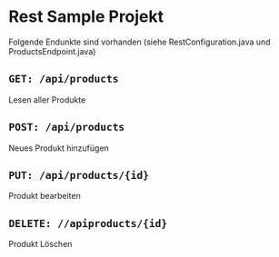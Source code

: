 # Rest Sample Projekt

Folgende Endunkte sind vorhanden (siehe RestConfiguration.java und ProductsEndpoint.java)

## `GET: /api/products`

Lesen aller Produkte

## `POST: /api/products`

Neues Produkt hinzufügen

## `PUT: /api/products/{id}`

Produkt bearbeiten

## `DELETE: //apiproducts/{id}`

Produkt Löschen
